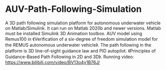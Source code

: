 # AUV-Path-Following-Simulation
A 3D path following simulation platform for autonomous underwater vehicle on Matlab/Simulink.
It can run on Matlab 2020b and newer versions. Matlab must be installed Simulink 3D Animation toolbox.
AUV model using Remus100 in 《Verification of a six-degree of freedom simulation model for the REMUS autonomous underwater vehicle》.
The path following in the platform is 3D line-of-sight guidance law and PID autopilot. 《Principles of Guidance-Based Path Following
in 2D and 3D》.
Running video: https://www.bilibili.com/video/BV13o4y1B76J/
